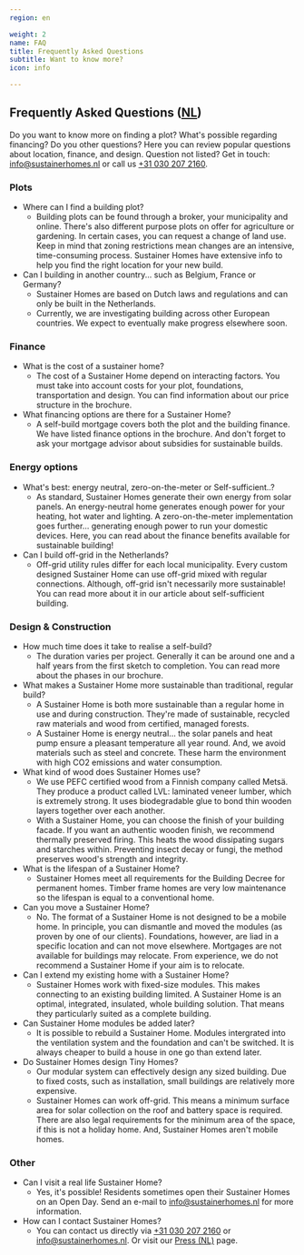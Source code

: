 ```yaml
---
region: en

weight: 2
name: FAQ
title: Frequently Asked Questions
subtitle: Want to know more?
icon: info

---
```


## Frequently Asked Questions ([NL](https://www.sustainerhomes.nl/veelgestelde-vragen/))

Do you want to know more on finding a plot? What's possible regarding financing? Do you other questions? Here you can review popular questions about location, finance, and design. Question not listed? Get in touch: info@sustainerhomes.nl or call us [+31 030 207 2160](tel:+310302072160).

### Plots
- Where can I find a building plot?
  - Building plots can be found through a broker, your municipality and online. There's also different purpose plots on offer for agriculture or gardening. In certain cases, you can request a change of land use. Keep in mind that zoning restrictions mean changes are an intensive, time-consuming process. Sustainer Homes have extensive info to help you find the right location for your new build.
- Can I building in another country... such as Belgium, France or Germany?
  - Sustainer Homes are based on Dutch laws and regulations and can only be built in the Netherlands.
  - Currently, we are investigating building across other European countries. We expect to eventually make progress elsewhere soon.

### Finance

- What is the cost of a sustainer home?
  - The cost of a Sustainer Home depend on interacting factors.
You must take into account costs for your plot, foundations, transportation and design. You can find information about our price structure in the brochure.
- What financing options are there for a Sustainer Home?
  - A self-build mortgage covers both the plot and the building finance. We have listed finance options in the brochure. And don't forget to ask your mortgage advisor about subsidies for sustainable builds.

### Energy options
- What's best: energy neutral, zero-on-the-meter or Self-sufficient..?
    - As standard, Sustainer Homes generate their own energy from solar panels. An energy-neutral home generates enough power for your heating, hot water and lighting. A zero-on-the-meter implementation goes further... generating enough power to run your domestic devices. Here, you can read about the finance benefits available for sustainable building!
- Can I build off-grid in the Netherlands?
  - Off-grid utility rules differ for each local municipality. Every custom designed Sustainer Home can use off-grid mixed with regular connections. Although, off-grid isn't necessarily more sustainable! You can read more about it in our article about self-sufficient building.

### Design & Construction

- How much time does it take to realise a self-build?
  - The duration varies per project. Generally it can be around one and a half years from the first sketch to completion. You can read more about the phases in our brochure.
- What makes a Sustainer Home more sustainable than traditional, regular build?
  - A Sustainer Home is both more sustainable than a regular home in use and during construction. They're made of sustainable, recycled raw materials and wood from certified, managed forests.
  - A Sustainer Home is energy neutral... the solar panels and heat pump ensure a pleasant temperature all year round. And, we avoid materials such as steel and concrete. These harm the environment with high CO2 emissions and water consumption.
- What kind of wood does Sustainer Homes use?
  - We use PEFC certified wood from a Finnish company called Metsä.  They produce a product called LVL: laminated veneer lumber, which is extremely strong. It uses biodegradable glue to bond thin wooden layers together over each another.
  - With a Sustainer Home, you can choose the finish of your building facade. If you want an authentic wooden finish, we recommend thermally preserved firing. This heats the wood dissipating sugars and starches within. Preventing insect decay or fungi, the method preserves wood's strength and integrity.
- What is the lifespan of a Sustainer Home?
  - Sustainer Homes meet all requirements for the Building Decree for permanent homes. Timber frame homes are very low maintenance so the lifespan is equal to a conventional home.
- Can you move a Sustainer Home?
  - No. The format of a Sustainer Home is not designed to be a mobile home. In principle, you can dismantle and moved the modules (as proven by one of our clients). Foundations, however, are liad in a specific location and can not move elsewhere. Mortgages are not available for buildings may relocate. From experience, we do not recommend a Sustainer Home if your aim is to relocate.
- Can I extend my existing home with a Sustainer Home?
  - Sustainer Homes work with fixed-size modules. This makes connecting to an existing building limited. A Sustainer Home is an  optimal, integrated, insulated, whole building solution. That means they particularly suited as a complete building.
- Can Sustainer Home modules be added later?
  - It is possible to rebuild a Sustainer Home. Modules intergrated into the ventilation system and the foundation and can't be switched. It is always cheaper to build a house in one go than extend later.
- Do Sustainer Homes design Tiny Homes?
  - Our modular system can effectively design any sized building.
Due to fixed costs, such as installation, small buildings are relatively more expensive.
  - Sustainer Homes can work off-grid. This means a minimum surface area for solar collection on the roof and battery space is required. There are also legal requirements for the minimum area of ​​the space, if this is not a holiday home. And, Sustainer Homes aren't mobile homes.

### Other
- Can I visit a real life Sustainer Home?
  - Yes, it's possible! Residents sometimes open their Sustainer Homes on an Open Day. Send an e-mail to info@sustainerhomes.nl for more information.
- How can I contact Sustainer Homes?
  - You can contact us directly via [+31 030 207 2160](tel:+310302072160) or info@sustainerhomes.nl. Or visit our [Press (NL)](https://www.sustainerhomes.nl/pers/) page.
